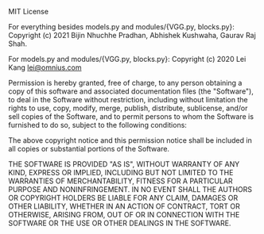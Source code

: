 MIT License

For everything besides models.py and modules/{VGG.py, blocks.py}:
Copyright (c) 2021 Bijin Nhuchhe Pradhan, Abhishek Kushwaha, Gaurav Raj Shah.

For models.py and modules/{VGG.py, blocks.py}: Copyright (c) 2020 Lei Kang lei@omnius.com

Permission is hereby granted, free of charge, to any person obtaining a copy of this software and associated documentation files (the "Software"), to deal in the Software without restriction, including without limitation the rights to use, copy, modify, merge, publish, distribute, sublicense, and/or sell copies of the Software, and to permit persons to whom the Software is furnished to do so, subject to the following conditions:

The above copyright notice and this permission notice shall be included in all copies or substantial portions of the Software.

THE SOFTWARE IS PROVIDED "AS IS", WITHOUT WARRANTY OF ANY KIND, EXPRESS OR IMPLIED, INCLUDING BUT NOT LIMITED TO THE WARRANTIES OF MERCHANTABILITY, FITNESS FOR A PARTICULAR PURPOSE AND NONINFRINGEMENT. IN NO EVENT SHALL THE AUTHORS OR COPYRIGHT HOLDERS BE LIABLE FOR ANY CLAIM, DAMAGES OR OTHER LIABILITY, WHETHER IN AN ACTION OF CONTRACT, TORT OR OTHERWISE, ARISING FROM, OUT OF OR IN CONNECTION WITH THE SOFTWARE OR THE USE OR OTHER DEALINGS IN THE SOFTWARE.